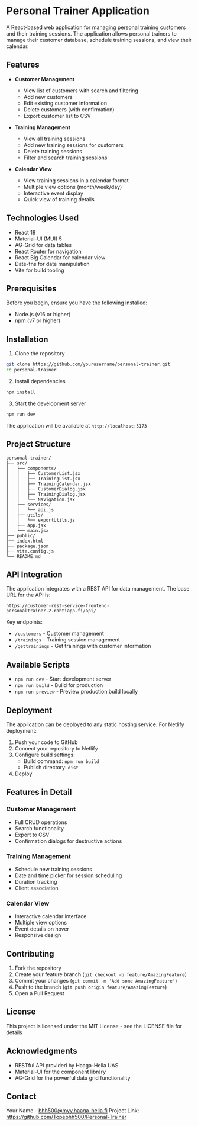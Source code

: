 # Personal Trainer Application

A React-based web application for managing personal training customers and their training sessions. The application allows personal trainers to manage their customer database, schedule training sessions, and view their calendar.

## Features

- **Customer Management**
  - View list of customers with search and filtering
  - Add new customers
  - Edit existing customer information
  - Delete customers (with confirmation)
  - Export customer list to CSV

- **Training Management**
  - View all training sessions
  - Add new training sessions for customers
  - Delete training sessions
  - Filter and search training sessions

- **Calendar View**
  - View training sessions in a calendar format
  - Multiple view options (month/week/day)
  - Interactive event display
  - Quick view of training details

## Technologies Used

- React 18
- Material-UI (MUI) 5
- AG-Grid for data tables
- React Router for navigation
- React Big Calendar for calendar view
- Date-fns for date manipulation
- Vite for build tooling

## Prerequisites

Before you begin, ensure you have the following installed:
- Node.js (v16 or higher)
- npm (v7 or higher)

## Installation

1. Clone the repository
```bash
git clone https://github.com/yourusername/personal-trainer.git
cd personal-trainer
```

2. Install dependencies
```bash
npm install
```

3. Start the development server
```bash
npm run dev
```

The application will be available at `http://localhost:5173`

## Project Structure

```
personal-trainer/
├── src/
│   ├── components/
│   │   ├── CustomerList.jsx
│   │   ├── TrainingList.jsx
│   │   ├── TrainingCalendar.jsx
│   │   ├── CustomerDialog.jsx
│   │   ├── TrainingDialog.jsx
│   │   └── Navigation.jsx
│   ├── services/
│   │   └── api.js
│   ├── utils/
│   │   └── exportUtils.js
│   ├── App.jsx
│   └── main.jsx
├── public/
├── index.html
├── package.json
├── vite.config.js
└── README.md
```

## API Integration

The application integrates with a REST API for data management. The base URL for the API is:
```
https://customer-rest-service-frontend-personaltrainer.2.rahtiapp.fi/api/
```

Key endpoints:
- `/customers` - Customer management
- `/trainings` - Training session management
- `/gettrainings` - Get trainings with customer information

## Available Scripts

- `npm run dev` - Start development server
- `npm run build` - Build for production
- `npm run preview` - Preview production build locally

## Deployment

The application can be deployed to any static hosting service. For Netlify deployment:

1. Push your code to GitHub
2. Connect your repository to Netlify
3. Configure build settings:
   - Build command: `npm run build`
   - Publish directory: `dist`
4. Deploy

## Features in Detail

### Customer Management
- Full CRUD operations
- Search functionality
- Export to CSV
- Confirmation dialogs for destructive actions

### Training Management
- Schedule new training sessions
- Date and time picker for session scheduling
- Duration tracking
- Client association

### Calendar View
- Interactive calendar interface
- Multiple view options
- Event details on hover
- Responsive design

## Contributing

1. Fork the repository
2. Create your feature branch (`git checkout -b feature/AmazingFeature`)
3. Commit your changes (`git commit -m 'Add some AmazingFeature'`)
4. Push to the branch (`git push origin feature/AmazingFeature`)
5. Open a Pull Request

## License

This project is licensed under the MIT License - see the LICENSE file for details

## Acknowledgments

- RESTful API provided by Haaga-Helia UAS
- Material-UI for the component library
- AG-Grid for the powerful data grid functionality

## Contact

Your Name - bhh500@myy.haaga-helia.fi
Project Link: https://github.com/Topebhh500/Personal-Trainer
